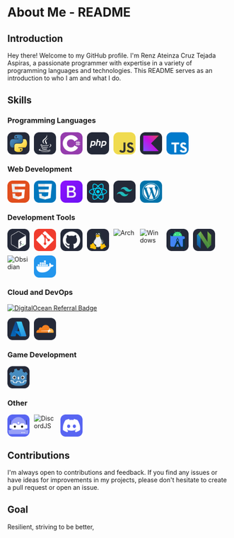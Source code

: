 # About Me - README

## Introduction
Hey there! Welcome to my GitHub profile. I'm Renz Ateinza Cruz Tejada Aspiras, a passionate programmer with expertise in a variety of programming languages and technologies. This README serves as an introduction to who I am and what I do.

## Skills

### Programming Languages
<div style="display: flex; flex-wrap: wrap; gap: 10px;">
  <img src="https://raw.githubusercontent.com/tandpfun/skill-icons/refs/heads/main/icons/Python-Dark.svg" alt="Python" width="50"/>
  <img src="https://raw.githubusercontent.com/tandpfun/skill-icons/refs/heads/main/icons/Java-Dark.svg" alt="Java" width="50"/>
  <img src="https://raw.githubusercontent.com/tandpfun/skill-icons/refs/heads/main/icons/CS.svg" alt="C#" width="50"/>
  <img src="https://raw.githubusercontent.com/tandpfun/skill-icons/refs/heads/main/icons/PHP-Dark.svg" alt="PHP" width="50"/>
  <img src="https://raw.githubusercontent.com/tandpfun/skill-icons/refs/heads/main/icons/JavaScript.svg" alt="JavaScript" width="50"/>
  <img src="https://raw.githubusercontent.com/tandpfun/skill-icons/refs/heads/main/icons/Kotlin-Dark.svg" alt="Kotlin" width="50"/>
  <img src="https://raw.githubusercontent.com/tandpfun/skill-icons/refs/heads/main/icons/TypeScript.svg" alt="TypeScript" width="50"/>
</div>

### Web Development
<div style="display: flex; flex-wrap: wrap; gap: 10px;">
  <img src="https://raw.githubusercontent.com/tandpfun/skill-icons/refs/heads/main/icons/HTML.svg" alt="HTML" width="50"/>
  <img src="https://raw.githubusercontent.com/tandpfun/skill-icons/refs/heads/main/icons/CSS.svg" alt="CSS" width="50"/>
  <img src="https://raw.githubusercontent.com/tandpfun/skill-icons/refs/heads/main/icons/Bootstrap.svg" alt="Bootstrap" width="50"/>
  <img src="https://raw.githubusercontent.com/tandpfun/skill-icons/refs/heads/main/icons/React-Dark.svg" alt="React" width="50"/>
  <img src="https://raw.githubusercontent.com/tandpfun/skill-icons/refs/heads/main/icons/TailwindCSS-Dark.svg" alt="Tailwind" width="50"/>
  <img src="https://raw.githubusercontent.com/tandpfun/skill-icons/refs/heads/main/icons/Wordpress.svg" alt="WordPress" width="50"/>
</div>

### Development Tools
<div style="display: flex; flex-wrap: wrap; gap: 10px;">
  <img src="https://raw.githubusercontent.com/tandpfun/skill-icons/refs/heads/main/icons/Bash-Dark.svg" alt="Bash" width="50"/>
  <img src="https://raw.githubusercontent.com/tandpfun/skill-icons/refs/heads/main/icons/Git.svg" alt="Git" width="50"/>
  <img src="https://raw.githubusercontent.com/tandpfun/skill-icons/refs/heads/main/icons/Github-Dark.svg" alt="Github" width="50"/>
  <img src="https://raw.githubusercontent.com/tandpfun/skill-icons/refs/heads/main/icons/Linux-Dark.svg" alt="Linux" width="50"/>
    <img src="https://raw.githubusercontent.com/tandpfun/skill-icons/refs/heads/main/icons/Arch-Dark.svg" alt="Arch" width="50"/>
  <img src="https://raw.githubusercontent.com/tandpfun/skill-icons/refs/heads/main/icons/Windows-Dark.svg" alt="Windows" width="50"/>
  <img src="https://raw.githubusercontent.com/tandpfun/skill-icons/refs/heads/main/icons/AndroidStudio-Dark.svg" alt="Android Studio" width="50"/>
  <img src="https://raw.githubusercontent.com/tandpfun/skill-icons/refs/heads/main/icons/NeoVim-Dark.svg" alt="NeoVim" width="50"/>
  <img src="https://raw.githubusercontent.com/tandpfun/skill-icons/refs/heads/main/icons/Obsidian-Dark.svg" alt="Obsidian" width="50"/>
  <img src="https://raw.githubusercontent.com/tandpfun/skill-icons/refs/heads/main/icons/Docker.svg" alt="Docker" width="50"/>
</div>

### Cloud and DevOps
[![DigitalOcean Referral Badge](https://web-platforms.sfo2.cdn.digitaloceanspaces.com/WWW/Badge%202.svg)](https://www.digitalocean.com/?refcode=9f7d44106a5b&utm_campaign=Referral_Invite&utm_medium=Referral_Program&utm_source=badge)
<div style="display: flex; flex-wrap: wrap; gap: 10px;">
  <img src="https://raw.githubusercontent.com/tandpfun/skill-icons/refs/heads/main/icons/Azure-Dark.svg" alt="Azure" width="50"/>
  <img src="https://raw.githubusercontent.com/tandpfun/skill-icons/refs/heads/main/icons/Cloudflare-Dark.svg" alt="Cloudflare" width="50"/>
</div>

### Game Development
<div style="display: flex; flex-wrap: wrap; gap: 10px;">
  <img src="https://raw.githubusercontent.com/tandpfun/skill-icons/refs/heads/main/icons/Godot-Dark.svg" alt="Godot" width="50"/>
</div>

### Other
<div style="display: flex; flex-wrap: wrap; gap: 10px;">

  <img src="https://raw.githubusercontent.com/tandpfun/skill-icons/refs/heads/main/icons/DiscordBots.svg" alt="Discord Bots" width="50"/>
  <img src="https://raw.githubusercontent.com/tandpfun/skill-icons/refs/heads/main/icons/DiscordJS-Dark.svg" alt="DiscordJS" width="50"/>
  <img src="https://raw.githubusercontent.com/tandpfun/skill-icons/refs/heads/main/icons/Discord.svg" alt="Discord" width="50"/>
</div>

## Contributions
I'm always open to contributions and feedback. If you find any issues or have ideas for improvements in my projects, please don't hesitate to create a pull request or open an issue.

## Goal
Resilient, striving to be better,